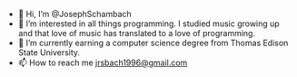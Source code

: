 - 👋 Hi, I’m @JosephSchambach
- 👀 I’m interested in all things programming. I studied music growing up and that love of music has translated to a love of programming. 
- 🌱 I’m currently earning a computer science degree from Thomas Edison State University. 
- 📫 How to reach me jrsbach1996@gmail.com

<!---
JosephSchambach/JosephSchambach is a ✨ special ✨ repository because its `README.md` (this file) appears on your GitHub profile.
You can click the Preview link to take a look at your changes.
--->
